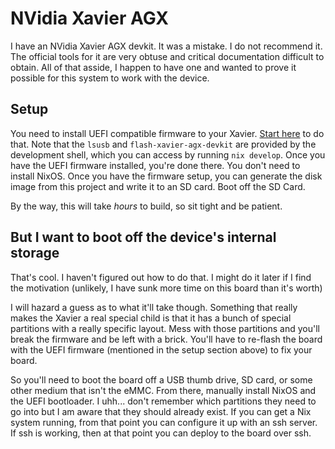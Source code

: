 # NVidia Xavier AGX

I have an NVidia Xavier AGX devkit. It was a mistake. I do not recommend it. The official tools for it are very obtuse and critical documentation difficult to obtain. All of that asside, I happen to have one and wanted to prove it possible for this system to work with the device.

## Setup

You need to install UEFI compatible firmware to your Xavier. [Start here](https://github.com/anduril/jetpack-nixos) to do that. Note that the `lsusb` and `flash-xavier-agx-devkit` are provided by the development shell, which you can access by running `nix develop`. Once you have the UEFI firmware installed, you're done there. You don't need to install NixOS. Once you have the firmware setup, you can generate the disk image from this project and write it to an SD card. Boot off the SD Card.

By the way, this will take *hours* to build, so sit tight and be patient.

## But I want to boot off the device's internal storage

That's cool. I haven't figured out how to do that. I might do it later if I find the motivation (unlikely, I have sunk more time on this board than it's worth)

I will hazard a guess as to what it'll take though. Something that really makes the Xavier a real special child is that it has a bunch of special partitions with a really specific layout. Mess with those partitions and you'll break the firmware and be left with a brick. You'll have to re-flash the board with the UEFI firmware (mentioned in the setup section above) to fix your board.

So you'll need to boot the board off a USB thumb drive, SD card, or some other medium that isn't the eMMC. From there, manually install NixOS and the UEFI bootloader. I uhh... don't remember which partitions they need to go into but I am aware that they should already exist. If you can get a Nix system running, from that point you can configure it up with an ssh server. If ssh is working, then at that point you can deploy to the board over ssh. 

